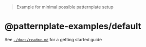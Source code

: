 > Example for minimal possible patternplate setup

# @patternplate-examples/default

See [`./docs/readme.md`](./docs/readme.md) for a getting started guide
